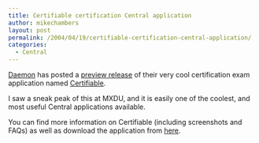 ```yaml
---
title: Certifiable certification Central application
author: mikechambers
layout: post
permalink: /2004/04/19/certifiable-certification-central-application/
categories:
  - Central
---
```



[Daemon][1] has posted a [preview release][2] of their very cool certification exam application named [Certifiable][3].

I saw a sneak peak of this at MXDU, and it is easily one of the coolest, and most useful Central applications available.

You can find more information on Certifiable (including screenshots and FAQs) as well as download the application from [here][3].

 [1]: http://www.daemon.com.au/
 [2]: http://blog.daemon.com.au/archives/000262.html
 [3]: http://certifiable.daemon.com.au/